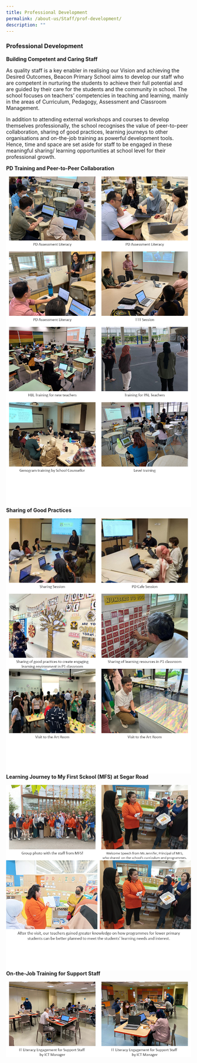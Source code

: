 ```yaml
---
title: Professional Development
permalink: /about-us/Staff/prof-development/
description: ""
---
```

### Professional Development

**Building Competent and Caring Staff**

As quality staff is a key enabler in realising our Vision and achieving the Desired Outcomes, Beacon Primary School aims to develop our staff who are competent in nurturing the students to achieve their full potential and are guided by their care for the students and the community in school. The school focuses on teachers’ competencies in teaching and learning, mainly in the areas of Curriculum, Pedagogy, Assessment and Classroom Management.

In addition to attending external workshops and courses to develop themselves professionally, the school recognises the value of peer-to-peer collaboration, sharing of good practices, learning journeys to other organisations and on-the-job training as powerful development tools. Hence, time and space are set aside for staff to be engaged in these meaningful sharing/ learning opportunities at school level for their professional growth.


**PD Training and Peer-to-Peer Collaboration**

<img src="/images/PD/abt-pd06.jpg" style="width:50%" align="left">
<img src="/images/PD/abt-pd07.jpg" style="width:50%" align="left">
<img src="/images/PD/abt-pd08.jpg" style="width:50%" align="left">
<img src="/images/PD/abt-pd01.jpg" style="width:50%" align="left">
<img src="/images/PD/abt-pd11.jpg" style="width:50%" align="left">
<img src="/images/PD/abt-pd09.jpg" style="width:50%" align="left">
<img src="/images/PD/abt-pd05.jpg" style="width:50%" align="left">
<img src="/images/PD/abt-pd10.jpg" style="width:50%" align="left">
<img src="/images/whitebox.jpg" style="width:100%" align="left">
<br>

**Sharing of Good Practices**

<img src="/images/PD/abt-pd02.jpg" style="width:50%" align="left">
<img src="/images/PD/abt-pd04.jpg" style="width:50%" align="left">
<img src="/images/PD/abt-pd15.jpg" style="width:50%" align="left">
<img src="/images/PD/abt-pd14.jpg" style="width:50%" align="left">
<img src="/images/PD/abt-pd16.jpg" style="width:50%" align="left">
<img src="/images/PD/abt-pd17.jpg" style="width:50%" align="left">
<img src="/images/whitebox.jpg" style="width:100%" align="left">
<br>

**Learning Journey to My First Sckool (MFS) at Segar Road**

<img src="/images/PD/pd-mfs01.jpg" style="width:50%" align="left">
<img src="/images/PD/pd-mfs06.jpg" style="width:50%" align="left">
<img src="/images/PD/pd-mfs07.jpg" style="width:100%" align="left">
<img src="/images/whitebox.jpg" style="width:100%" align="left">
<br>

**On-the-Job Training for Support Staff**

<img src="/images/PD/abt-pd12.jpg" style="width:50%" align="left">
<img src="/images/PD/abt-pd13.jpg" style="width:50%" align="left">
